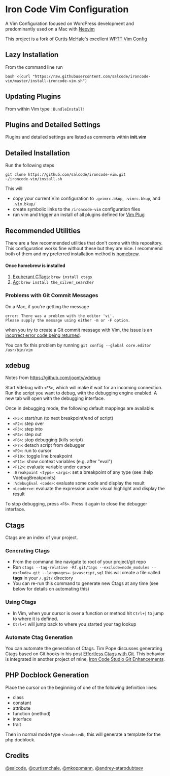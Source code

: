 Iron Code Vim Configuration
===========================

A Vim Configuration focused on WordPress development and predominantly used on a Mac with [Neovim](https://neovim.io/)

This project is a fork of [Curtis McHale](https://github.com/curtismchale)'s excellent [WPTT Vim Config](https://github.com/curtismchale/WPTT-Vim-Config)

Lazy Installation
-----------------
From the command line run
```
bash <(curl "https://raw.githubusercontent.com/salcode/ironcode-vim/master/install-ironcode-vim.sh")
```

Updating Plugins
----------------
From within Vim type `:BundleInstall!`

Plugins and Detailed Settings
-----------------------------
Plugins and detailed settings are listed as comments within __init.vim__

Detailed Installation
---------------------
Run the following steps
```
git clone https://github.com/salcode/ironcode-vim.git
~/ironcode-vim/install.sh
```
This will
- copy your current Vim configuration to `.gvimrc.bkup`, `.vimrc.bkup`, and `.vim.bkup/`
- create symbolic links to the `/ironcode-vim` configuration files
- run vim and trigger an install of all plugins defined for [Vim Plug](https://github.com/junegunn/vim-plug)

Recommended Utilities
---------------------
There are a few recommended utilities that don't come with this
repository.  This configuration works fine without these but they are nice.
I recommend both of them and my preferred installation method is
[homebrew](http://brew.sh/).

#### Once homebrew is installed
1. [Exuberant CTags](http://ctags.sourceforge.net/): `brew install ctags`
2. [Ag](http://geoff.greer.fm/ag/): `brew install the_silver_searcher`

### Problems with Git Commit Messages
On a Mac, if you're getting the message
```
error: There was a problem with the editor 'vi'.
Please supply the message using either -m or -F option.
```
when you try to create a Git commit message with Vim, the issue is an [incorrect error code being returned](http://tooky.co.uk/there-was-a-problem-with-the-editor-vi-git-on-mac-os-x/).

You can fix this problem by running
`git config --global core.editor /usr/bin/vim`

xdebug
------

Notes from https://github.com/joonty/vdebug

Start Vdebug with `<F5>`, which will make it wait for an incoming connection. Run the script you want to debug, with the debugging engine enabled. A new tab will open with the debugging interface.

Once in debugging mode, the following default mappings are available:

 * `<F5>`: start/run (to next breakpoint/end of script)
 * `<F2>`: step over
 * `<F3>`: step into
 * `<F4>`: step out
 * `<F6>`: stop debugging (kills script)
 * `<F7>`: detach script from debugger
 * `<F9>`: run to cursor
 * `<F10>`: toggle line breakpoint
 * `<F11>`: show context variables (e.g. after "eval")
 * `<F12>`: evaluate variable under cursor
 * `:Breakpoint <type> <args>`: set a breakpoint of any type (see :help
    VdebugBreakpoints)
 * `:VdebugEval <code>`: evaluate some code and display the result
 * `<Leader>e`: evaluate the expression under visual highlight and display the result

To stop debugging, press `<F6>`. Press it again to close the debugger interface.

Ctags
-----
Ctags are an index of your project.

### Generating Ctags
- From the command line navigate to root of your project/git repo
- Run `ctags --tag-relative -Rf.git/tags --exclude=node_modules --exclude=.git --languages=-javascript,sql` this will create a file called __tags__ in your `/.git/` directory
- You can re-run this command to generate new Ctags at any time (see below for details on automating this)

### Using Ctags
- In Vim, when your cursor is over a function or method hit `Ctrl+]` to jump to where it is defined.
- `Ctrl+t` will jump back to where you started your tag lookup

### Automate Ctag Generation
You can automate the generation of Ctags. Tim Pope discusses generating Ctags based on Git hooks in his post [Effortless Ctags with Git](http://tbaggery.com/2011/08/08/effortless-ctags-with-git.html).  This behavior is integrated in another project of mine, [Iron Code Studio Git Enhancements](https://github.com/ironcodestudio/ironcode-git-enhancements).

PHP Docblock Generation
-----------------------

Place the cursor on the beginning of one of the following definition lines:

- class
- constant
- attribute
- function (method)
- interface
- trait

Then in normal mode type `<leader>db`, this will generate a template for the php docblock.

Credits
-------
[@salcode](https://github.com/salcode), [@curtismchale](https://github.com/curtismchale/), [@mkoppmann](https://github.com/mkoppmann), [@andrey-starodubtsev](https://github.com/andrey-starodubtsev)

